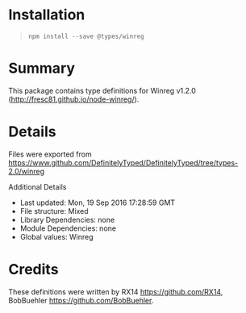 # Installation
> `npm install --save @types/winreg`

# Summary
This package contains type definitions for Winreg v1.2.0 (http://fresc81.github.io/node-winreg/).

# Details
Files were exported from https://www.github.com/DefinitelyTyped/DefinitelyTyped/tree/types-2.0/winreg

Additional Details
 * Last updated: Mon, 19 Sep 2016 17:28:59 GMT
 * File structure: Mixed
 * Library Dependencies: none
 * Module Dependencies: none
 * Global values: Winreg

# Credits
These definitions were written by RX14 <https://github.com/RX14>, BobBuehler <https://github.com/BobBuehler>.
